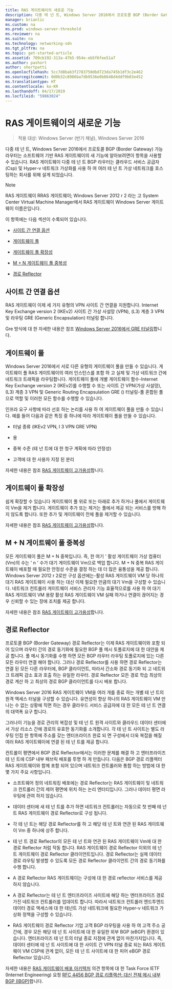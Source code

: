 ```yaml
---
title: RAS 게이트웨이의 새로운 기능
description: 다중 테 넌 트, Windows Server 2016에서 프로토콜 BGP (Border Gateway) 가능 라우터는 소프트웨어 기반 RAS 게이트웨이의 새 기능에 알아보려면이 항목을 사용할 수 있습니다.
manager: brianlic
ms.custom: na
ms.prod: windows-server-threshold
ms.reviewer: na
ms.suite: na
ms.technology: networking-sdn
ms.tgt_pltfrm: na
ms.topic: get-started-article
ms.assetid: 709cb192-313a-47b5-954e-eb5f6fee51a7
ms.author: pashort
author: shortpatti
ms.openlocfilehash: 5cc7d8bab3f2783750dbd723da745b1df3c2e462
ms.sourcegitcommit: 0d0b32c8986ba7db9536e0b8648d4ddf9b03e452
ms.translationtype: HT
ms.contentlocale: ko-KR
ms.lasthandoff: 04/17/2019
ms.locfileid: "59863024"
---
```

# <a name="whats-new-in-ras-gateway"></a>RAS 게이트웨이의 새로운 기능

>적용 대상: Windows Server (반기 채널), Windows Server 2016

다중 테 넌 트, Windows Server 2016에서 프로토콜 BGP (Border Gateway) 가능 라우터는 소프트웨어 기반 RAS 게이트웨이의 새 기능에 알아보려면이 항목을 사용할 수 있습니다. RAS 게이트웨이 다중 테 넌 트 BGP 라우터는 클라우드 서비스 공급자 (Csp) 및 Hyper-v 네트워크 가상화를 사용 하 여 여러 테 넌 트 가상 네트워크를 호스팅하는 회사를 위해 설계 되었습니다.  
  
> [!NOTE]  
> RAS 게이트웨이 RRAS 게이트웨이; Windows Server 2012 r 2 라는 고 System Center Virtual Machine Manager에서 RAS 게이트웨이 Windows Server 게이트웨이 이름은입니다.  
  
이 항목에는 다음 섹션이 수록되어 있습니다.  
  
-   [사이트 간 연결 옵션](#bkmk_s2s)  
  
-   [게이트웨이 풀](#bkmk_pools)  
  
-   [게이트웨이 풀 확장성](#bkmk_gps)  
  
-   [M + N 게이트웨이 풀 중복성](#bkmk_m)  
  
-   [경로 Reflector](#bkmk_rr)  
  
## <a name="bkmk_s2s"></a>사이트 간 연결 옵션  
RAS 게이트웨이 이제 세 가지 유형의 VPN 사이트 간 연결을 지원합니다.  Internet Key Exchange version 2 (IKEv2) 사이트 간 가상 사설망 (VPN), (L3) 계층 3 VPN 및 라우팅 GRE (Generic Encapsulation) 터널링 합니다.  
  
Gre 방식에 대 한 자세한 내용은 참조 [Windows Server 2016에서 GRE 터널링](../../../../remote/remote-access/ras-gateway/gre-tunneling-windows-server.md)합니다.  
  
## <a name="bkmk_pools"></a>게이트웨이 풀  
Windows Server 2016에서 서로 다른 유형의 게이트웨이 풀을 만들 수 있습니다. 게이트웨이 풀 RAS 게이트웨이의 여러 인스턴스를 포함 하 고 실제 및 가상 네트워크 간에 네트워크 트래픽을 라우팅합니다. 게이트웨이 풀에 개별 게이트웨이 함수-Internet Key Exchange version 2 (IKEv2)를 수행할 수 또는 사이트 간 VPN(가상 사설망), (L3) 계층 3 VPN 및 Generic Routing Encapsulation GRE () 터널링-풀 혼합된 풀으로 역할 및 이러한 모든 함수를 수행할 수 있습니다.  
  
인프라 요구 사항에 따라 선호 하는 논리를 사용 하 여 게이트웨이 풀을 만들 수 있습니다. 예를 들어 다음과 같은 특징 중 하나에 따라 게이트웨이 풀을 만들 수 있습니다.  
  
-   터널 종류 (IKEv2 VPN, l 3 VPN GRE VPN)  
  
-   용  
  
-   중복 수준 (테 넌 트에 대 한 청구 계획에 따라 안정성)  
  
-   고객에 대 한 사용자 지정 된 분리  
  
자세한 내용은 참조 [RAS 게이트웨이 고가용성](RAS-Gateway-High-Availability.md)합니다.  
  
## <a name="bkmk_gps"></a>게이트웨이 풀 확장성  
쉽게 확장할 수 있습니다 게이트웨이 풀 위로 또는 아래로 추가 하거나 풀에서 게이트웨이 Vm을 제거 합니다. 게이트웨이 추가 또는 제거는 풀에서 제공 되는 서비스를 방해 하지 않도록 합니다. 또한 추가 및 게이트웨이 전체 풀을 제거할 수 있습니다.  
  
자세한 내용은 참조 [RAS 게이트웨이 고가용성](RAS-Gateway-High-Availability.md)합니다.  
  
## <a name="bkmk_m"></a>M + N 게이트웨이 풀 중복성  
모든 게이트웨이 풀은 M + N 중복입니다. 즉, 한 여기 ' 활성 게이트웨이 가상 컴퓨터 (Vm)의 수는 ' n ' 수가 대기 게이트웨이 Vm으로 백업 합니다. M + N 중복 RAS 게이트웨이 배포할 때 필요한 안정성 수준을 결정 하는 데 더 많은 융통성을 제공 합니다. Windows Server 2012 r 2로만 구성 옵션에는-활성 RAS 게이트웨이 VM 당 하나의 대기 RAS 게이트웨이 사용 하는 대신 이제 필요한 만큼의 대기 Vm을 구성할 수 있습니다. 네트워크 컨트롤러 게이트웨이 서비스 관리자 기능 효율적으로를 사용 하 여 대기 RAS 게이트웨이 VM 용량 활성 RAS 게이트웨이 VM 실패 하거나 연결이 끊어지는 경우 신뢰할 수 있는 장애 조치를 제공 합니다.  
  
자세한 내용은 참조 [RAS 게이트웨이 고가용성](RAS-Gateway-High-Availability.md)합니다.  
  
## <a name="bkmk_rr"></a>경로 Reflector  
프로토콜 BGP (Border Gateway) 경로 Reflector는 이제 RAS 게이트웨이와 포함 되어 있으며 라우터 간의 경로 동기화에 필요한 BGP 풀 메시 토폴로지에 대 한 대안을 제공 합니다. 풀 메시 동기화를 수행 하면 모든 BGP 라우터 라우팅 토폴로지에 있는 다른 모든 라우터 연결 해야 합니다. 그러나 경로 Reflector를 사용 하면 경로 Reflector는 연결 된 모든 다른 라우터에, BGP 클라이언트, 따라서 간소화 경로 동기화 되 고 네트워크 트래픽 감소 효과 호출 하는 유일한 라우터. 경로 Reflector 모든 경로 학습 최상의 경로 계산 하 고 최상의 경로 BGP 클라이언트를 다시 배포 합니다.  
  
Windows Server 2016 RAS 게이트웨이 VM을 여러 개를 종료 하는 개별 테 넌 트의 원격 액세스 터널을 구성할 수 있습니다. 유연성이 향상 하나의 RAS 게이트웨이 VM 만나는 수 없는 상황에 직면 하는 경우 클라우드 서비스 공급자에 대 한 모든 테 넌 트 연결의 대역폭 요구 합니다.  
  
그러나이 기능을 경로 관리의 복잡성 및 테 넌 트 원격 사이트와 클라우드 데이터 센터에서 가상 리소스 간에 경로의 유효한 동기화를 소개합니다. 각 테 넌 트 사이트는 별도 라우팅 인접 한 항목에 주소를 갖는 엔터프라이즈 완료 되 면 구성에서 더욱 복잡을 해질 여러 RAS 게이트웨이에 연결 된 테 넌 트를 제공 합니다.  
  
컨트롤이 평면에서 BGP 경로 Reflector에서는 이러한 문제를 해결 하 고 엔터프라이즈 테 넌 트에 CSP 내부 패브릭 배포를 투명 하 게 만듭니다. 다음은 BGP 경로 리플렉터 RAS 게이트웨이와 함께 포함 되어 있으며 네트워크 컨트롤러와 통합 하는 방법에 대 한 몇 가지 주요 사항입니다.  
  
-   소프트웨어 정의 네트워킹 배포에는 경로 Reflector는 RAS 게이트웨이 및 네트워크 컨트롤러 간의 제어 평면에 위치 하는 논리 엔터티입니다. 그러나 데이터 평면 라우팅에 관여 하지 않습니다.  
  
-   데이터 센터에 새 테 넌 트를 추가 하면 네트워크 컨트롤러는 자동으로 첫 번째 테 넌 트 RAS 게이트웨이 경로 Reflector로 구성 됩니다.  
  
-   각 테 넌 트는 해당 경로 Reflector를 하 고 해당 테 넌 트와 연관 된 RAS 게이트웨이 Vm 중 하나에 상주 합니다.  
  
-   테 넌 트 경로 Reflector의 모든 테 넌 트와 연관 된 RAS 게이트웨이 Vm에 대 한 경로 Reflector 처럼 작동 합니다. RAS 게이트웨이 경로 Reflector 이외의 테 넌 트 게이트웨이 경로 Reflector 클라이언트입니다. 경로 Reflector는 실제 데이터 경로 라우팅 발생할 수 있도록 모든 경로 Reflector 클라이언트 간의 경로 동기화를 수행 합니다.  
  
-   A 경로 Reflector RAS 게이트웨이는 구성에 대 한 경로 reflector 서비스를 제공 하지 않습니다.  
  
-   A 경로 Reflector는 테 넌 트 엔터프라이즈 사이트에 해당 하는 엔터프라이즈 경로 가진 네트워크 컨트롤러를 업데이트 합니다. 따라서 네트워크 컨트롤러 엔드투엔드 데이터 경로 액세스에 대 한 테넌트 가상 네트워크에 필요한 Hyper-v 네트워크 가상화 정책을 구성할 수 있습니다.  
  
-   RAS 게이트웨이 경로 Reflector 기업 고객 BGP 라우팅을 사용 하 여 고객 주소 공간에, 경우 모든 해당 테 넌 트 사이트에 대 한 유일한 외부 BGP (eBGP) 환경이 있습니다. 엔터프라이즈 테 넌 트의 터널 종료 지점에 관계 없이 마찬가지입니다. 즉, 데이터 센터에 테 넌 트 사이트에 대 한 사이트 간 VPN 터널 종료 되는 RAS 게이트웨이 VM CSP에 관계 없이, 모든 테 넌 트 사이트에 대 한 피어 eBGP 경로 Reflector 있습니다.  
  
자세한 내용은 [RAS 게이트웨이 배포 아키텍처](RAS-Gateway-Deployment-Architecture.md) 의견 항목에 대 한 Task Force IETF (Internet Engineering) 요청 [RFC 4456 BGP 경로 리플렉션: 대신 전체 메시 내부 BGP (IBGP)](https://tools.ietf.org/html/rfc4456)합니다.  
  

